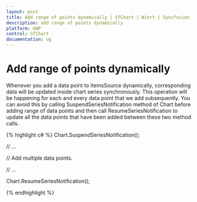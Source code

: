 ```yaml
---
layout: post
title: Add range of points dynamically | SfChart | Winrt | Syncfusion
description: add range of points dynamically
platform: UWP
control: SfChart
documentation: ug
---
```


# Add range of points dynamically

Whenever you add a data point to ItemsSource dynamically, corresponding data will be updated inside chart series synchronously. This operation will be happening for each and every data point that we add subsequently. You can avoid this by calling SuspendSeriesNotification method of Chart before adding range of data points and then call ResumeSeriesNotification to update all the data points that have been added between these two method calls.


{% highlight c# %}
Chart.SuspendSeriesNotification();

// ...

// Add multiple data points.

// ...

Chart.ResumeSeriesNotification();

{% endhighlight %}

